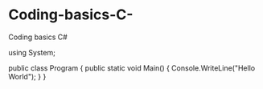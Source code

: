 # Coding-basics-C-
Coding basics C#

using System;
					
public class Program
{
	public static void Main()
	{
		Console.WriteLine("Hello World");
	}
}
